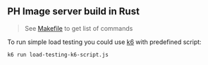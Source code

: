 ## PH Image server build in Rust

> See [Makefile](Makefile) to get list of commands

To run simple load testing you could use [k6](https://k6.io/) with predefined script:

```bash
k6 run load-testing-k6-script.js
```

